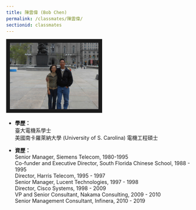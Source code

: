 ```yaml
---
title: 陳雲偉 (Bob Chen)
permalink: /classmates/陳雲偉/
sectionid: classmates
---
```


<img src="/img/classmate_陳雲偉.jpg"
     alt="Photo of 陳雲偉"
     width="240" border="10" />

- **學歷：**<br />
  臺大電機系學士<br />
  美國南卡羅萊納大學 (University of S. Carolina) 電機工程碩士

- **資歷：**<br />
  Senior Manager, Siemens Telecom, 1980-1995<br />
  Co-funder and Executive Director, South Florida Chinese School, 1988 - 1995<br />
  Director, Harris Telecom, 1995 - 1997<br />
  Senior Manager, Lucent Technologies, 1997 - 1998<br />
  Director, Cisco Systems, 1998 - 2009<br />
  VP and Senior Consultant, Nakama Consulting, 2009 - 2010<br />
  Senior Management Consultant, Infinera, 2010 - 2019

